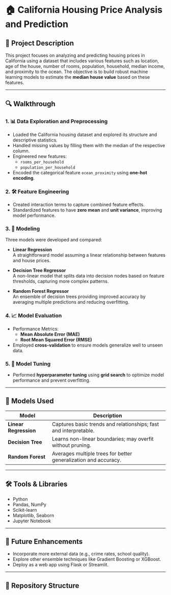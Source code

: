 # 🏠 California Housing Price Analysis and Prediction

## 📘 Project Description

This project focuses on analyzing and predicting housing prices in California using a dataset that includes various features such as location, age of the house, number of rooms, population, household, median income, and proximity to the ocean. The objective is to build robust machine learning models to estimate the **median house value** based on these features.

---

## 🔍 Walkthrough

### 1. 📊 Data Exploration and Preprocessing

- Loaded the California housing dataset and explored its structure and descriptive statistics.
- Handled missing values by filling them with the median of the respective column.
- Engineered new features:
  - `rooms_per_household`
  - `population_per_household`
- Encoded the categorical feature `ocean_proximity` using **one-hot encoding**.

### 2. 🛠️ Feature Engineering

- Created interaction terms to capture combined feature effects.
- Standardized features to have **zero mean** and **unit variance**, improving model performance.

### 3. 🤖 Modeling

Three models were developed and compared:

- **Linear Regression**  
  A straightforward model assuming a linear relationship between features and house prices.

- **Decision Tree Regressor**  
  A non-linear model that splits data into decision nodes based on feature thresholds, capturing more complex patterns.

- **Random Forest Regressor**  
  An ensemble of decision trees providing improved accuracy by averaging multiple predictions and reducing overfitting.

### 4. 📈 Model Evaluation

- Performance Metrics:
  - **Mean Absolute Error (MAE)**
  - **Root Mean Squared Error (RMSE)**
- Employed **cross-validation** to ensure models generalize well to unseen data.

### 5. 🔧 Model Tuning

- Performed **hyperparameter tuning** using **grid search** to optimize model performance and prevent overfitting.

---

## 🧠 Models Used

| Model                  | Description |
|------------------------|-------------|
| **Linear Regression**  | Captures basic trends and relationships; fast and interpretable. |
| **Decision Tree**      | Learns non-linear boundaries; may overfit without pruning. |
| **Random Forest**      | Averages multiple trees for better generalization and accuracy. |

---

## 🛠️ Tools & Libraries

- Python
- Pandas, NumPy
- Scikit-learn
- Matplotlib, Seaborn
- Jupyter Notebook

---

## 🚀 Future Enhancements

- Incorporate more external data (e.g., crime rates, school quality).
- Explore other ensemble techniques like Gradient Boosting or XGBoost.
- Deploy as a web app using Flask or Streamlit.

---

## 📂 Repository Structure

